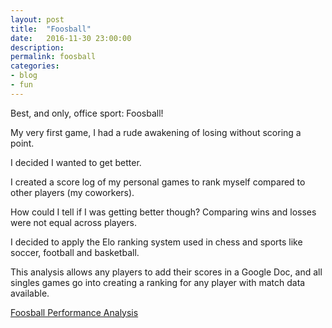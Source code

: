 ```yaml
---
layout: post
title:  "Foosball"
date:   2016-11-30 23:00:00
description: 
permalink: foosball
categories:
- blog
- fun
---
```


Best, and only, office sport: Foosball! 

My very first game, I had a rude awakening of losing without scoring a point. 

I decided I wanted to get better.

I created a score log of my personal games to rank myself compared to other players (my coworkers).

How could I tell if I was getting better though? Comparing wins and losses were not equal across players. 

I decided to apply the Elo ranking system used in chess and sports like soccer, football and basketball. 

This analysis allows any players to add their scores in a Google Doc, and all singles games go into creating a ranking for any player with match data available.

[Foosball Performance Analysis](http://kevinrpan.shinyapps.io/foos_analysis)



